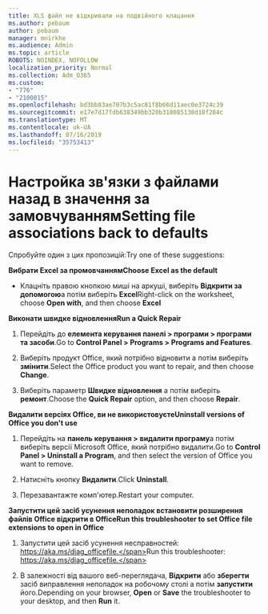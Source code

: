 ```yaml
---
title: XLS файл не відкривали на подвійного клацання
ms.author: pebaum
author: pebaum
manager: mnirkhe
ms.audience: Admin
ms.topic: article
ROBOTS: NOINDEX, NOFOLLOW
localization_priority: Normal
ms.collection: Adm_O365
ms.custom:
- "776"
- "2100015"
ms.openlocfilehash: bd3bb83ae707b3c5ac81f8b66d11aec0e3724c39
ms.sourcegitcommit: e17e7d17fdb638349bb320b318085138d18f284c
ms.translationtype: MT
ms.contentlocale: uk-UA
ms.lasthandoff: 07/16/2019
ms.locfileid: "35753413"
---
```

# <a name="setting-file-associations-back-to-defaults"></a><span data-ttu-id="06411-102">Настройка зв'язки з файлами назад в значення за замовчуванням</span><span class="sxs-lookup"><span data-stu-id="06411-102">Setting file associations back to defaults</span></span>

<span data-ttu-id="06411-103">Спробуйте один з цих пропозицій:</span><span class="sxs-lookup"><span data-stu-id="06411-103">Try one of these suggestions:</span></span>

<span data-ttu-id="06411-104">**Вибрати Excel за промовчанням**</span><span class="sxs-lookup"><span data-stu-id="06411-104">**Choose Excel as the default**</span></span>

* <span data-ttu-id="06411-105">Клацніть правою кнопкою миші на аркуші, виберіть **Відкрити за допомогою**а потім виберіть **Excel**</span><span class="sxs-lookup"><span data-stu-id="06411-105">Right-click on the worksheet, choose **Open with**, and then choose **Excel**</span></span>

<span data-ttu-id="06411-106">**Виконати швидке відновлення**</span><span class="sxs-lookup"><span data-stu-id="06411-106">**Run a Quick Repair**</span></span>

1. <span data-ttu-id="06411-107">Перейдіть до **елемента керування панелі > програми > програми та засоби**.</span><span class="sxs-lookup"><span data-stu-id="06411-107">Go to **Control Panel > Programs > Programs and Features**.</span></span>

2. <span data-ttu-id="06411-108">Виберіть продукт Office, який потрібно відновити а потім виберіть **змінити**.</span><span class="sxs-lookup"><span data-stu-id="06411-108">Select the Office product you want to repair, and then choose **Change**.</span></span>

3. <span data-ttu-id="06411-109">Виберіть параметр **Швидке відновлення** а потім виберіть **ремонт**.</span><span class="sxs-lookup"><span data-stu-id="06411-109">Choose the **Quick Repair** option, and then choose **Repair**.</span></span>

<span data-ttu-id="06411-110">**Видалити версіях Office, ви не використовуєте**</span><span class="sxs-lookup"><span data-stu-id="06411-110">**Uninstall versions of Office you don't use**</span></span>

1. <span data-ttu-id="06411-111">Перейдіть на **панель керування > видалити програму**а потім виберіть версії Microsoft Office, який потрібно видалити.</span><span class="sxs-lookup"><span data-stu-id="06411-111">Go to **Control Panel > Uninstall a Program**, and then select the version of Office you want to remove.</span></span>

2. <span data-ttu-id="06411-112">Натисніть кнопку **Видалити**.</span><span class="sxs-lookup"><span data-stu-id="06411-112">Click **Uninstall**.</span></span>

3. <span data-ttu-id="06411-113">Перезавантажте комп'ютер.</span><span class="sxs-lookup"><span data-stu-id="06411-113">Restart your computer.</span></span>

<span data-ttu-id="06411-114">**Запустити цей засіб усунення неполадок встановити розширення файлів Office відкрити в Office**</span><span class="sxs-lookup"><span data-stu-id="06411-114">**Run this troubleshooter to set Office file extensions to open in Office**</span></span>

1. <span data-ttu-id="06411-115">Запустити цей засіб усунення несправностей: https://aka.ms/diag_officefile.</span><span class="sxs-lookup"><span data-stu-id="06411-115">Run this troubleshooter: https://aka.ms/diag_officefile.</span></span>

2. <span data-ttu-id="06411-116">В залежності від вашого веб-переглядача, **Відкрити** або **зберегти** засіб виправлення неполадок на робочому столі а потім **запустити** його.</span><span class="sxs-lookup"><span data-stu-id="06411-116">Depending on your browser, **Open** or **Save** the troubleshooter to your desktop, and then **Run** it.</span></span>
